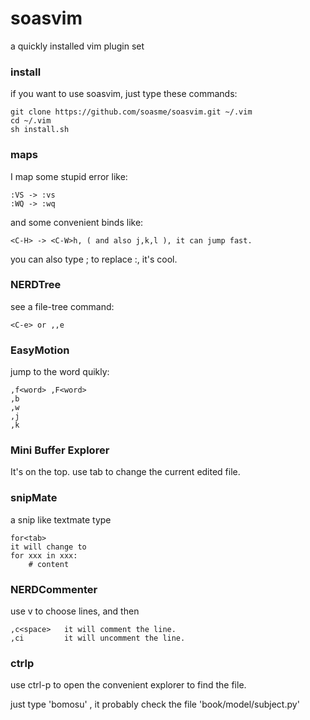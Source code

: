 soasvim
=======

a quickly installed vim plugin set

### install
if you want to use soasvim, just type these commands:

    git clone https://github.com/soasme/soasvim.git ~/.vim
    cd ~/.vim
    sh install.sh



### maps
I map some stupid error like:

    :VS -> :vs
    :WQ -> :wq

and some convenient binds like:

    <C-H> -> <C-W>h, ( and also j,k,l ), it can jump fast.

you can also type ; to replace :, it's cool.

### NERDTree
see a file-tree command:

    <C-e> or ,,e

### EasyMotion
jump to the word quikly:

    ,f<word> ,F<word>
    ,b 
    ,w
    ,j
    ,k

### Mini Buffer Explorer
It's on the top. use tab to change the current edited file.

### snipMate
a snip like textmate
type

    for<tab> 
    it will change to 
    for xxx in xxx:
        # content

### NERDCommenter
use v to choose lines, and then

    ,c<space>   it will comment the line.
    ,ci         it will uncomment the line.

### ctrlp
use ctrl-p to open the convenient explorer to find the file.

just type 'bomosu' , it probably check the file 'book/model/subject.py'
